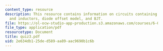 ```yaml
---
content_type: resource
description: This resource contains information on circuits containing capacitors
  and inductors, diode offset model, and BJT.
file: https://ol-ocw-studio-app-production.s3.amazonaws.com/courses/6-071j-introduction-to-electronics-signals-and-measurement-spring-2006/2e634db125ded589aa89aac9690b1c6b_quiz3.pdf
file_type: application/pdf
resourcetype: Document
title: quiz3.pdf
uid: 2e634db1-25de-d589-aa89-aac9690b1c6b
---
```


